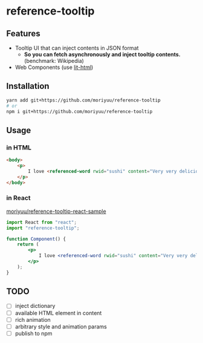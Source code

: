 # reference-tooltip

## Features

- Tooltip UI that can inject contents in JSON format
  - **So you can fetch asynchronously and inject tooltip contents.** (benchmark: Wikipedia)
- Web Components (use [lit-html](https://github.com/Polymer/lit-html))

## Installation

```bash
yarn add git+https://github.com/moriyuu/reference-tooltip
# or
npm i git+https://github.com/moriyuu/reference-tooltip
```

## Usage

### in HTML

```html
<body>
    <p>
        I love <referenced-word rwid="sushi" content="Very very delicious.">sushi</referenced-word>.
    </p>
</body>
```

### in React

[moriyuu/reference-tooltip-react-sample](https://github.com/moriyuu/reference-tooltip-react-sample)

```jsx
import React from "react";
import "reference-tooltip";

function Component() {
    return (
        <p>
            I love <referenced-word rwid="sushi" content="Very very delicious.">sushi</referenced-word>.
        </p>
    );
}
```

## TODO

- [ ] inject dictionary
- [ ] available HTML element in content
- [ ] rich animation
- [ ] arbitrary style and animation params
- [ ] publish to npm
